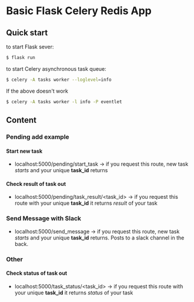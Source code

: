 # Basic Flask Celery Redis App

## Quick start
to start Flask sever:
```bash
$ flask run
```
to start Celery asynchronous task queue:
```bash
$ celery -A tasks worker --loglevel=info
```
If the above doesn't work
```bash
$ celery -A tasks worker -l info -P eventlet
```

## Content

### Pending add example
#### Start new task

* localhost:5000/pending/start_task -> if you request this route, new task _starts_ and your unique **task_id** returns

#### Check result of task out

* localhost:5000/pending/task_result/<task_id> -> if you request this route with your unique **task_id** it returns _result_ of your task

### Send Message with Slack

* localhost:5000/send_message -> if you request this route, new task _starts_ and your unique **task_id** returns. Posts
to a slack channel in the back.

### Other
#### Check status of task out

* localhost:5000/task_status/<task_id> -> if you request this route with your unique **task_id** it returns _status_ of your task
